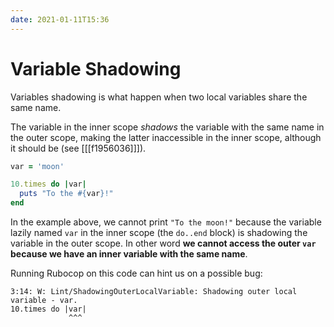 ```yaml
---
date: 2021-01-11T15:36
---
```


# Variable Shadowing

Variables shadowing is what happen when two local variables share the same name.

The variable in the inner scope _shadows_ the variable with the same name in
the outer scope, making the latter inaccessible in the inner scope, although
it should be (see [[[f1956036]]]).

```ruby
var = 'moon'

10.times do |var|
  puts "To the #{var}!"
end
```

In the example above, we cannot print `"To the moon!"` because the variable
lazily named `var` in the inner scope (the `do..end` block) is shadowing the
variable in the outer scope. In other word **we cannot access the outer `var`
because we have an inner  variable with the same name**.

Running Rubocop on this code can hint us on a possible bug:

```
3:14: W: Lint/ShadowingOuterLocalVariable: Shadowing outer local variable - var.
10.times do |var|
             ^^^
```

